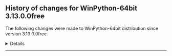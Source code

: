 ﻿## History of changes for WinPython-64bit 3.13.0.0free

The following changes were made to WinPython-64bit distribution since version 3.13.0.0free.

<details>

</details>
* * *
